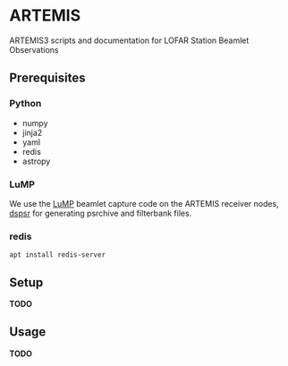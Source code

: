 # ARTEMIS

ARTEMIS3 scripts and documentation for LOFAR Station Beamlet Observations

## Prerequisites

### Python

* numpy
* jinja2
* yaml
* redis
* astropy

### LuMP

We use the [LuMP](https://github.com/AHorneffer/lump-lofar-und-mpifr-pulsare/) beamlet capture code on the ARTEMIS receiver nodes, [dspsr](http://dspsr.sourceforge.net/) for generating psrchive and filterbank files.

### redis

```
apt install redis-server
```

## Setup

**TODO**

## Usage

**TODO**
